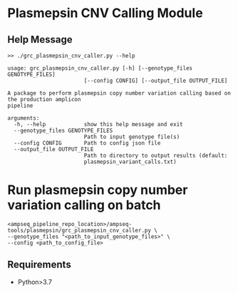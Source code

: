 # Plasmepsin CNV Calling Module

## Help Message
```
>> ./grc_plasmepsin_cnv_caller.py --help

usage: grc_plasmepsin_cnv_caller.py [-h] [--genotype_files GENOTYPE_FILES]
                        [--config CONFIG] [--output_file OUTPUT_FILE]

A package to perform plasmepsin copy number variation calling based on the production amplicon
pipeline

arguments:
  -h, --help            show this help message and exit
  --genotype_files GENOTYPE_FILES
                        Path to input genotype file(s)
  --config CONFIG       Path to config json file
  --output_file OUTPUT_FILE
                        Path to directory to output results (default:
                        plasmepsin_variant_calls.txt)
```

# Run plasmepsin copy number variation calling on batch
```
<ampseq_pipeline_repo_location>/ampseq-tools/plasmepsin/grc_plasmepsin_cnv_caller.py \
--genotype_files "<path_to_input_genotype_files>" \
--config <path_to_config_file>
```

## Requirements
* Python>3.7
